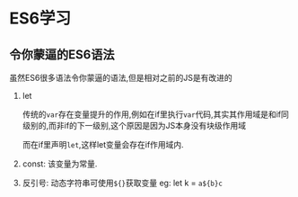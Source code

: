 # ES6学习

## 令你蒙逼的ES6语法

虽然ES6很多语法令你蒙逼的语法,但是相对之前的JS是有改进的

1. let

    传统的`var`存在变量提升的作用,例如在if里执行`var`代码,其实其作用域是和if同级别的,而非if的下一级别,这个原因是因为JS本身没有块级作用域
    
    而在if里声明`let`,这样let变量会存在if作用域内.
2. const: 该变量为常量.
3. 反引号: 动态字符串可使用`${}`获取变量 eg: let k = `a${b}c`

    

